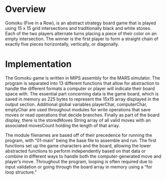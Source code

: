 # Overview
Gomoku (Five in a Row), is an abstract strategy board game that is played using 15 x 15 grid intersections and traditionally black and white stones. Each of the two players alternate turns placing a piece of their color on an empty intersection. The winner is the first player to form a straight chain of exactly five pieces horizontally, vertically, or diagonally.

# Implementation 
The Gomoku game is written in MIPS assembly for the MARS simulator. The program is separated into 13 different functions that allow for abstraction to handle the different formats a computer or player will indicate their board space with. The essential part concerning data is the game board, which is saved in memory as 225 bytes to represent the 15x15 array displayed in the output section. Additional global variables playerChar, computerChar, emptyChar are used throughout modules for write operations that save moves or read operations that decide branches. Finally as part of the board display, there is the storedMoves String array of all valid moves with an associated movesCount holding the length of that array.

The module filenames are based off of their precedence for running the program, with “01-main” being the base file to assemble and run. The first functions set up the game characters and the board, allowing the lower abstracted functions to perform independently based on that data or combine in different ways to handle both the computer-generated move and player’s move. Throughout the program, looping is often required due to input validation or going through the board array in memory using a “for loop structure.”
